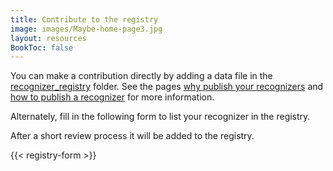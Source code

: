 ```yaml
---
title: Contribute to the registry
image: images/Maybe-home-page3.jpg
layout: resources
BookToc: false
---
```


You can make a contribution directly by adding a data file in the [recognizer_registry](https://github.com/ecoacoustics/website/tree/main/data/recognizer_registry) folder. See the pages [why publish your recognizers](why-publish) and [how to publish a recognizer](/resources/registry/publishing) for more information.

Alternately, fill in the following form to list your recognizer in the registry.

After a short review process it will be added to the registry.

{{< registry-form >}}
